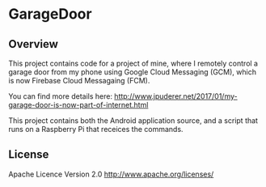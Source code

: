 GarageDoor
==========

Overview
--------

This project contains code for a project of mine, where I remotely control
a garage door from my phone using Google Cloud Messaging (GCM), which is now
Firebase Cloud Messagaing (FCM).

You can find more details here:
http://www.jpuderer.net/2017/01/my-garage-door-is-now-part-of-internet.html

This project contains both the Android application source, and a script that 
runs on a Raspberry Pi that receices the commands.

License
-------

Apache Licence Version 2.0
http://www.apache.org/licenses/

